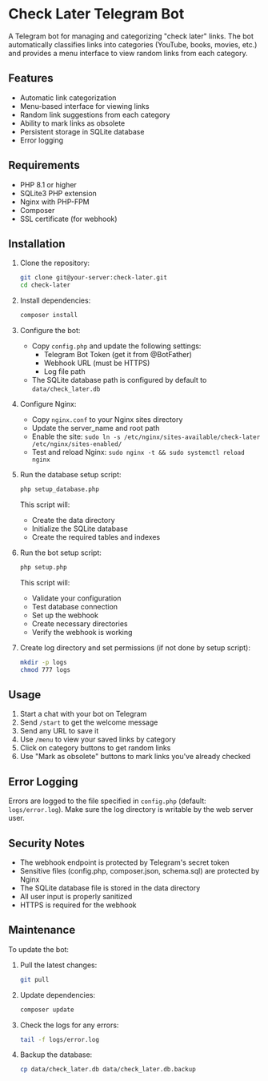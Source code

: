 # Check Later Telegram Bot

A Telegram bot for managing and categorizing "check later" links. The bot automatically classifies links into categories (YouTube, books, movies, etc.) and provides a menu interface to view random links from each category.

## Features

- Automatic link categorization
- Menu-based interface for viewing links
- Random link suggestions from each category
- Ability to mark links as obsolete
- Persistent storage in SQLite database
- Error logging

## Requirements

- PHP 8.1 or higher
- SQLite3 PHP extension
- Nginx with PHP-FPM
- Composer
- SSL certificate (for webhook)

## Installation

1. Clone the repository:
   ```bash
   git clone git@your-server:check-later.git
   cd check-later
   ```

2. Install dependencies:
   ```bash
   composer install
   ```

3. Configure the bot:
   - Copy `config.php` and update the following settings:
     - Telegram Bot Token (get it from @BotFather)
     - Webhook URL (must be HTTPS)
     - Log file path
   - The SQLite database path is configured by default to `data/check_later.db`

4. Configure Nginx:
   - Copy `nginx.conf` to your Nginx sites directory
   - Update the server_name and root path
   - Enable the site: `sudo ln -s /etc/nginx/sites-available/check-later /etc/nginx/sites-enabled/`
   - Test and reload Nginx: `sudo nginx -t && sudo systemctl reload nginx`

5. Run the database setup script:
   ```bash
   php setup_database.php
   ```
   This script will:
   - Create the data directory
   - Initialize the SQLite database
   - Create the required tables and indexes

6. Run the bot setup script:
   ```bash
   php setup.php
   ```
   This script will:
   - Validate your configuration
   - Test database connection
   - Set up the webhook
   - Create necessary directories
   - Verify the webhook is working

7. Create log directory and set permissions (if not done by setup script):
   ```bash
   mkdir -p logs
   chmod 777 logs
   ```

## Usage

1. Start a chat with your bot on Telegram
2. Send `/start` to get the welcome message
3. Send any URL to save it
4. Use `/menu` to view your saved links by category
5. Click on category buttons to get random links
6. Use "Mark as obsolete" buttons to mark links you've already checked

## Error Logging

Errors are logged to the file specified in `config.php` (default: `logs/error.log`). Make sure the log directory is writable by the web server user.

## Security Notes

- The webhook endpoint is protected by Telegram's secret token
- Sensitive files (config.php, composer.json, schema.sql) are protected by Nginx
- The SQLite database file is stored in the data directory
- All user input is properly sanitized
- HTTPS is required for the webhook

## Maintenance

To update the bot:

1. Pull the latest changes:
   ```bash
   git pull
   ```

2. Update dependencies:
   ```bash
   composer update
   ```

3. Check the logs for any errors:
   ```bash
   tail -f logs/error.log
   ```

4. Backup the database:
   ```bash
   cp data/check_later.db data/check_later.db.backup
   ``` 